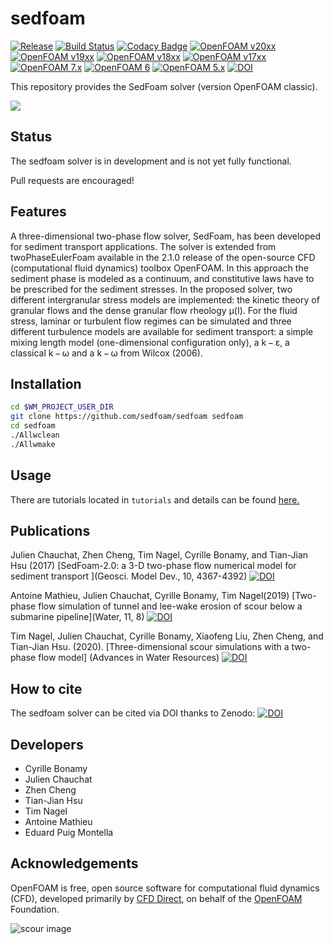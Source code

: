 sedfoam
=======

[![Release](https://img.shields.io/badge/release-3.1-blue.svg)](http://github.com/SedFoam/sedfoam)
[![Build Status](https://travis-ci.com/SedFoam/sedfoam.svg?branch=master)](https://travis-ci.com/SedFoam/sedfoam)
[![Codacy Badge](https://api.codacy.com/project/badge/Grade/ec10f23d2f7c4996b67a7cc795e7fbf0)](https://www.codacy.com/manual/CyrilleBonamy/sedfoam?utm_source=github.com&amp;utm_medium=referral&amp;utm_content=SedFoam/sedfoam&amp;utm_campaign=Badge_Grade)
[![OpenFOAM v20xx](https://img.shields.io/badge/OpenFOAM-v20xx-brightgreen.svg)](https://openfoam.com/)
[![OpenFOAM v19xx](https://img.shields.io/badge/OpenFOAM-v19xx-brightgreen.svg)](https://openfoam.com/)
[![OpenFOAM v18xx](https://img.shields.io/badge/OpenFOAM-v18xx-brightgreen.svg)](https://openfoam.com/)
[![OpenFOAM v17xx](https://img.shields.io/badge/OpenFOAM-v17xx-brightgreen.svg)](https://openfoam.com/)
[![OpenFOAM 7.x](https://img.shields.io/badge/OpenFOAM-7-brightgreen.svg)](https://openfoam.org/)
[![OpenFOAM 6](https://img.shields.io/badge/OpenFOAM-6-brightgreen.svg)](https://openfoam.org/)
[![OpenFOAM 5.x](https://img.shields.io/badge/OpenFOAM-5.x-brightgreen.svg)](https://openfoam.org/)
[![DOI](https://zenodo.org/badge/DOI/10.5281/zenodo.1320016.svg)](https://doi.org/10.5281/zenodo.1320016)

This repository provides the SedFoam solver (version OpenFOAM classic).

[![](https://i.ibb.co/WgS6PYB/Capture-d-e-cran-2018-12-14-a-11-27-01.png)](https://www.youtube.com/watch?v=cVf7qm_ZDK0)

Status
------

The sedfoam solver is in development and is not yet fully functional.

Pull requests are encouraged!

Features
--------

A three-dimensional two-phase flow solver, SedFoam, has been developed for sediment transport applications. The solver is extended from twoPhaseEulerFoam available in the 2.1.0 release of the open-source CFD (computational fluid dynamics) toolbox OpenFOAM. In this approach the sediment phase is modeled as a continuum, and constitutive laws have to be prescribed for the sediment stresses. In the proposed solver, two different intergranular stress models are implemented: the kinetic theory of granular flows and the dense granular flow rheology μ(I). For the fluid stress, laminar or turbulent flow regimes can be simulated and three different turbulence models are available for sediment transport: a simple mixing length model (one-dimensional configuration only), a k − ε, a classical k − ω and a k − ω from Wilcox (2006).

Installation
------------

```bash
cd $WM_PROJECT_USER_DIR
git clone https://github.com/sedfoam/sedfoam sedfoam
cd sedfoam
./Allwclean
./Allwmake
```

Usage
-----

There are tutorials located in `tutorials` and details can be found [here.](http://sedfoam.github.io/sedfoam)

Publications
------------

Julien Chauchat, Zhen Cheng, Tim Nagel, Cyrille Bonamy, and Tian-Jian Hsu (2017) [SedFoam-2.0: a 3-D two-phase flow numerical model for sediment transport ](Geosci. Model Dev., 10, 4367-4392) [![DOI](https://img.shields.io/badge/DOI-10.5195%2Fgmd_10_4367_2017-blue.svg)](https://doi.org/10.5194/gmd-10-4367-2017)

Antoine Mathieu, Julien Chauchat, Cyrille Bonamy, Tim Nagel(2019) [Two-phase flow simulation of tunnel and lee-wake erosion of scour below a submarine pipeline](Water, 11, 8) [![DOI](https://img.shields.io/badge/DOI-10.3390%2Fw11081727-blue.svg)](https://www.mdpi.com/2073-4441/11/8/1727)

Tim Nagel, Julien Chauchat, Cyrille Bonamy, Xiaofeng Liu, Zhen Cheng, and Tian-Jian Hsu. (2020). [Three-dimensional scour simulations with a two-phase flow model] (Advances in Water Resources) [![DOI](https://img.shields.io/badge/DOI-10.1016%2Fj.advwatres.2020.103544-blue.svg)](https://doi.org/10.1016/j.advwatres.2020.103544)

How to cite
-----------

The sedfoam solver can be cited via DOI thanks to Zenodo: [![DOI](https://zenodo.org/badge/DOI/10.5281/zenodo.1320016.svg)](https://doi.org/10.5281/zenodo.1320016)

Developers
----------

  * Cyrille Bonamy
  * Julien Chauchat
  * Zhen Cheng
  * Tian-Jian Hsu
  * Tim Nagel
  * Antoine Mathieu
  * Eduard Puig Montella

Acknowledgements
----------------

OpenFOAM is free, open source software for computational fluid dynamics (CFD),
developed primarily by [CFD Direct](http://cfd.direct), on behalf of the
[OpenFOAM](http://openfoam.org) Foundation.

![scour image](https://i.ibb.co/pWjZqd4/scour3-D-cylinder.jpg)
